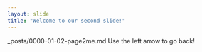 ```yaml
---
layout: slide
title: "Welcome to our second slide!"
---
```

_posts/0000-01-02-page2me.md
Use the left arrow to go back!

